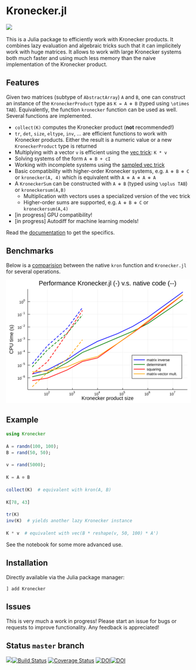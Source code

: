 # Kronecker.jl

![](logo.png)

This is a Julia package to efficiently work with Kronecker products. It combines lazy evaluation and algebraic tricks such that it can implicitely work with huge matrices. It allows to work with large Kronecker systems both much faster and using much less memory than the naive implementation of the Kronecker product.

## Features

Given two matrices (subtype of `AbstractArray`) `A` and `B`, one can construct an instance of the `KroneckerProduct` type as `K = A ⊗ B` (typed using `\otimes TAB`). Equivalently, the function `kronecker` function can be used as well. Several functions are implemented.

- `collect(K)` computes the Kronecker product (**not** recommended!)
- `tr`, `det`, `size`, `eltype`, `inv`, ... are efficient functions to work with Kronecker products. Either the result is a numeric value or a new `KroneckerProduct` type is returned
- Multiplying with a vector `v` is efficient using the [vec trick](https://en.wikipedia.org/wiki/Kronecker_product#Matrix_equations): `K * v`
- Solving systems of the form `A ⊗ B + cI`
- Working with incomplete systems using the [sampled vec trick](https://arxiv.org/pdf/1601.01507.pdf)
- Basic compatibility with higher-order Kronecker systems, e.g. `A ⊗ B ⊗ C` or `kronecker(A, 4)` which is equivalent with `A ⊗ A ⊗ A ⊗ A`
- A `KroneckerSum` can be constructed with `A ⊕ B` (typed using `\oplus TAB`) or `kroneckersum(A,B)`
  - Multiplication with vectors uses  a specialized version of the vec trick
  - Higher-order sums are supported, e.g. `A ⊕ B ⊕ C` or `kroneckersum(A,4)`
- [in progress] GPU compatibility!
- [in progress] Autodiff for machine learning models!

Read the [documentation](https://michielstock.github.io/Kronecker.jl/latest/) to get the specifics.

## Benchmarks

Below is a [comparision](scrips/benchmarks.jl) between the native `kron` function and `Kronecker.jl` for several operations.

![](benchmark.svg)

## Example

```julia
using Kronecker

A = randn(100, 100);
B = rand(50, 50);

v = rand(5000);

K = A ⊗ B

collect(K)  # equivalent with kron(A, B)

K[78, 43]

tr(K)
inv(K)  # yields another lazy Kronecker instance

K * v  # equivalent with vec(B * reshape(v, 50, 100) * A')
```

See the notebook for some more advanced use.

## Installation

Directly available via the Julia package manager:

```julialang
] add Kronecker
```

## Issues

This is very much a work in progress! Please start an issue for bugs or requests to improve functionality. Any feedback is appreciated!

## Status `master` branch

[![](https://img.shields.io/badge/docs-dev-blue.svg)](https://michielstock.github.io/Kronecker.jl/latest/)[![Build Status](https://travis-ci.com/MichielStock/Kronecker.jl.svg?branch=master)](https://travis-ci.com/MichielStock/Kronecker.jl) [![Coverage Status](https://coveralls.io/repos/github/MichielStock/Kronecker.jl/badge.svg?branch=master)](https://coveralls.io/github/MichielStock/Kronecker.jl?branch=master) [![DOI](https://zenodo.org/badge/160198570.svg)](https://zenodo.org/badge/latestdoi/160198570)[![DOI](https://proceedings.juliacon.org/papers/10.21105/jcon.00015/status.svg)](https://doi.org/10.21105/jcon.00015)

